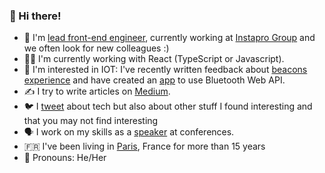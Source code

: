 ### 👋  Hi there! 


- 👵 I'm [lead front-end engineer](https://www.linkedin.com/in/jenniferproust/), currently working at [Instapro Group](https://careers.instapro.group/) and we often look for new colleagues :) 
- 👩‍💻 I'm currently working with React (TypeScript or Javascript).
- 🧐 I'm interested in IOT: I've recently written feedback about [beacons experience](https://medium.com/xebia-france/iot-molkky-beacons-ble-node-104217633109) and have created an [app](https://www.heart-rate-tracker.app/) to use Bluetooth Web API.
- ✍️ I try to write articles on [Medium](https://medium.com/@proustibat).
- 🐦 I [tweet](https://twitter.com/proustibat) about tech but also about other stuff I found interesting and that you may not find interesting
- 🗣 I work on my skills as a [speaker](https://www.youtube.com/watch?v=VKxxyyLnkeY) at conferences.
- 🇫🇷 I've been living in [Paris](https://goo.gl/maps/quHaGj15ju2nEHma9), France for more than 15 years
- 🌈 Pronouns: He/Her

<!--
**proustibat/proustibat** is a ✨ _special_ ✨ repository because its `README.md` (this file) appears on your GitHub profile.

Here are some ideas to get you started:

- 🔭 I’m currently working on ...
- 🌱 I’m currently learning ...
- 👯 I’m looking to collaborate on ...
- 🤔 I’m looking for help with ...
- 💬 Ask me about ...
- 📫 How to reach me: ...
- 😄 Pronouns: ...
- ⚡ Fun fact: ...
-->
